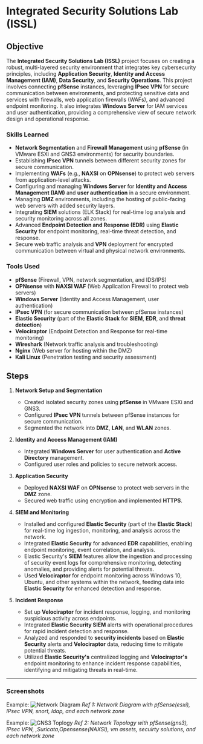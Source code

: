 # Integrated Security Solutions Lab (ISSL)

## Objective
The **Integrated Security Solutions Lab (ISSL)** project focuses on creating a robust, multi-layered security environment that integrates key cybersecurity principles, including **Application Security**, **Identity and Access Management (IAM)**, **Data Security**, and **Security Operations**. This project involves connecting **pfSense** instances, leveraging **IPsec VPN** for secure communication between environments, and protecting sensitive data and services with firewalls, web application firewalls (WAFs), and advanced endpoint monitoring. It also integrates **Windows Server** for IAM services and user authentication, providing a comprehensive view of secure network design and operational response.

### Skills Learned
- **Network Segmentation** and **Firewall Management** using **pfSense** (in VMware ESXi and GNS3 environments) for security boundaries.
- Establishing **IPsec VPN** tunnels between different security zones for secure communication.
- Implementing **WAFs** (e.g., **NAXSI** on **OPNsense**) to protect web servers from application-level attacks.
- Configuring and managing **Windows Server** for **Identity and Access Management (IAM)** and **user authentication** in a secure environment.
- Managing **DMZ** environments, including the hosting of public-facing web servers with added security layers.
- Integrating **SIEM** solutions (ELK Stack) for real-time log analysis and security monitoring across all zones.
- Advanced **Endpoint Detection and Response (EDR)** using **Elastic Security** for endpoint monitoring, real-time threat detection, and response.
- Secure web traffic analysis and **VPN** deployment for encrypted communication between virtual and physical network environments.

### Tools Used
- **pfSense** (Firewall, VPN, network segmentation, and IDS/IPS)
- **OPNsense** with **NAXSI WAF** (Web Application Firewall to protect web servers)
- **Windows Server** (Identity and Access Management, user authentication)
- **IPsec VPN** (for secure communication between pfSense instances)
- **Elastic Security** (part of the **Elastic Stack** for **SIEM**, **EDR**, and **threat detection**)
- **Velociraptor** (Endpoint Detection and Response for real-time monitoring)
- **Wireshark** (Network traffic analysis and troubleshooting)
- **Nginx** (Web server for hosting within the DMZ)
- **Kali Linux** (Penetration testing and security assessment)

## Steps

1. **Network Setup and Segmentation**
   - Created isolated security zones using **pfSense** in VMware ESXi and GNS3.
   - Configured **IPsec VPN** tunnels between pfSense instances for secure communication.
   - Segmented the network into **DMZ**, **LAN**, and **WLAN** zones.

2. **Identity and Access Management (IAM)**
   - Integrated **Windows Server** for user authentication and **Active Directory** management.
   - Configured user roles and policies to secure network access.

3. **Application Security**
   - Deployed **NAXSI WAF** on **OPNsense** to protect web servers in the **DMZ** zone.
   - Secured web traffic using encryption and implemented **HTTPS**.

4. **SIEM and Monitoring**
   - Installed and configured **Elastic Security** (part of the **Elastic Stack**) for real-time log ingestion, monitoring, and analysis across the network.
   - Integrated **Elastic Security** for advanced **EDR** capabilities, enabling endpoint monitoring, event correlation, and analysis.
   - Elastic Security's **SIEM** features allow the ingestion and processing of security event logs for comprehensive monitoring, detecting anomalies, and providing alerts for potential threats.
   - Used **Velociraptor** for endpoint monitoring across Windows 10, Ubuntu, and other systems within the network, feeding data into **Elastic Security** for enhanced detection and response.

5. **Incident Response**
   - Set up **Velociraptor** for incident response, logging, and monitoring suspicious activity across endpoints.
   - Integrated **Elastic Security SIEM** alerts with operational procedures for rapid incident detection and response.
   - Analyzed and responded to **security incidents** based on **Elastic Security** alerts and **Velociraptor** data, reducing time to mitigate potential threats.
   - Utilized **Elastic Security's** centralized logging and **Velociraptor's** endpoint monitoring to enhance incident response capabilities, identifying and mitigating threats in real-time.

---

### Screenshots

Example:
![Network Diagram](https://github-production-user-asset-6210df.s3.amazonaws.com/67530243/386005207-e2e98da9-c299-46f5-800b-01e87ea20562.png?X-Amz-Algorithm=AWS4-HMAC-SHA256&X-Amz-Credential=AKIAVCODYLSA53PQK4ZA%2F20241114%2Fus-east-1%2Fs3%2Faws4_request&X-Amz-Date=20241114T014203Z&X-Amz-Expires=300&X-Amz-Signature=222117c1b6c29af71ef43542a0090550d3dce38d2597c368e24c707f2c734197&X-Amz-SignedHeaders=host)
*Ref 1: Network Diagram with pfSense(esxi), IPsec VPN, snort, ldap, and each network zone*

Example:
![GNS3 Toplogy]()
*Ref 2: Network Topology with pfSense(gns3), IPsec VPN, ,Suricata,Opensense(NAXSI), vm assets, secuirty solutions, and each network zone*
